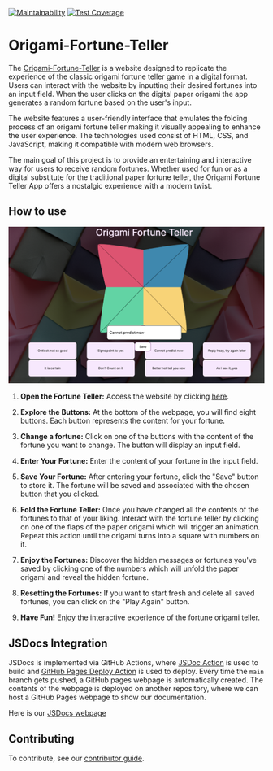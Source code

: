 [![Maintainability](https://api.codeclimate.com/v1/badges/87b8f7eb41b26501a38a/maintainability)](https://codeclimate.com/github/cse110-sp23-group1/Origami-Fortune-Teller/maintainability)
[![Test Coverage](https://api.codeclimate.com/v1/badges/87b8f7eb41b26501a38a/test_coverage)](https://codeclimate.com/github/cse110-sp23-group1/Origami-Fortune-Teller/test_coverage)
# Origami-Fortune-Teller

The [Origami-Fortune-Teller](https://cse110-sp23-group1.github.io/Origami-Fortune-Teller/) is a website designed to replicate the experience of the classic origami fortune teller game in a digital format. Users can interact with the website by inputting their desired fortunes into an input field. When the user clicks on the digital paper origami the app generates a random fortune based on the user's input. 

The website features a user-friendly interface that emulates the folding process of an origami fortune teller making it visually appealing to enhance the user experience. The technologies used consist of HTML, CSS, and JavaScript, making it compatible with modern web browsers. 

The main goal of this project is to provide an entertaining and interactive way for users to receive random fortunes. Whether used for fun or as a digital substitute for the traditional paper fortune teller, the Origami Fortune Teller App offers a nostalgic experience with a modern twist.

## How to use
![Image of fortune teller game](assets/images/readMeImage/readMeImage.png)


1.  **Open the Fortune Teller:** Access the website by clicking [here](https://cse110-sp23-group1.github.io/Origami-Fortune-Teller/).
    
2.  **Explore the Buttons:** At the bottom of the webpage, you will find eight buttons. Each button represents the content for your fortune.
    
3.  **Change a fortune:** Click on one of the buttons with the content of the fortune you want to change. The button will display an input field.
    
4.  **Enter Your Fortune:** Enter the content of your fortune in the input field.
    
5.  **Save Your Fortune:** After entering your fortune, click the "Save" button to store it. The fortune will be saved and associated with the chosen button that you clicked.
    
6.  **Fold the Fortune Teller:** Once you have changed all the contents of the fortunes to that of your liking.  Interact with the fortune teller by clicking on one of the flaps of the paper origami which will trigger an animation. Repeat this action  until the origami turns into a square with numbers on it.
    
7.  **Enjoy the Fortunes:** Discover the hidden messages or fortunes you've saved by clicking one of the numbers which will unfold the paper origami and reveal the hidden fortune.
    
8.  **Resetting the Fortunes:** If you want to start fresh and delete all saved fortunes, you can click on the "Play Again" button. 
    
9.  **Have Fun!** Enjoy the interactive experience of the fortune origami teller.

## JSDocs Integration

JSDocs is implemented via GitHub Actions, where [JSDoc Action](https://github.com/andstor/jsdoc-action) is used to build and [GitHub Pages Deploy Action](https://github.com/JamesIves/github-pages-deploy-action) is used to deploy. Every time the `main` branch gets pushed, a GitHub pages webpage is automatically created. The contents of the webpage is deployed on another repository, where we can host a GitHub Pages webpage to show our documentation. 

Here is our [JSDocs webpage](https://cse110-sp23-group1.github.io/origami-jsdocs/)


## Contributing

To contribute, see our [contributor guide](CONTRIBUTING.md).
